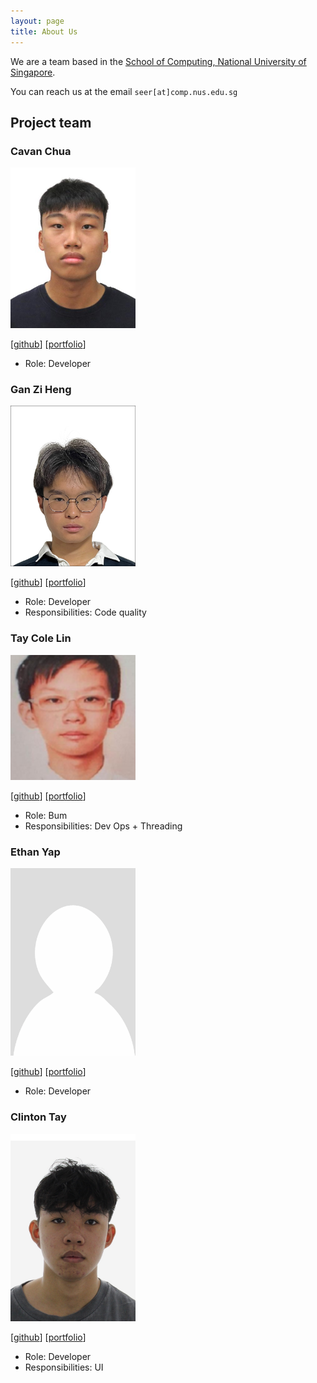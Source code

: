 ```yaml
---
layout: page
title: About Us
---
```


We are a team based in the [School of Computing, National University of Singapore](https://www.comp.nus.edu.sg).

You can reach us at the email `seer[at]comp.nus.edu.sg`

## Project team

### Cavan Chua

<img src="images/cavannn.png" width="200px">

[[github](https://github.com/cavannn)]
[[portfolio](team/cavannn.md)]

* Role: Developer

### Gan Zi Heng

<img src="images/ziheng119.png" width="200px">

[[github](http://github.com/ziheng119)]
[[portfolio](team/ziheng119.md)]

- Role: Developer
- Responsibilities: Code quality

### Tay Cole Lin

<img src="images/lihloway.png" width="200px">

[[github](http://github.com/lihloway)]
[[portfolio](team/lihloway.md)]

* Role: Bum
* Responsibilities: Dev Ops + Threading

### Ethan Yap

<img src="images/bacenl.png" width="200px">

[[github](http://github.com/bacenl)]
[[portfolio](team/bacenl.md)]

* Role: Developer

### Clinton Tay

<img src="images/ctrf03.png" width="200px">

[[github](http://github.com/ctrf03)]
[[portfolio](team/johndoe.md)]

- Role: Developer
- Responsibilities: UI